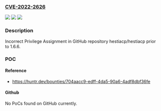 ### [CVE-2022-2626](https://cve.mitre.org/cgi-bin/cvename.cgi?name=CVE-2022-2626)
![](https://img.shields.io/static/v1?label=Product&message=hestiacp%2Fhestiacp&color=blue)
![](https://img.shields.io/static/v1?label=Version&message=n%2Fa&color=blue)
![](https://img.shields.io/static/v1?label=Vulnerability&message=CWE-266%20Incorrect%20Privilege%20Assignment&color=brighgreen)

### Description

Incorrect Privilege Assignment in GitHub repository hestiacp/hestiacp prior to 1.6.6.

### POC

#### Reference
- https://huntr.dev/bounties/704aacc9-edff-4da5-90a6-4adf8dbf36fe

#### Github
No PoCs found on GitHub currently.

